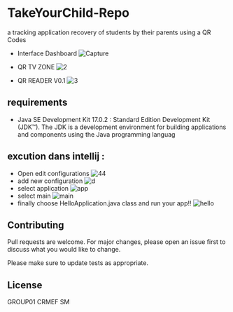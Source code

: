 # TakeYourChild-Repo
a tracking application recovery of students by their parents using a QR Codes


- Interface Dashboard
![Capture](https://user-images.githubusercontent.com/44775252/158084927-b64ea8b2-f317-42f2-8014-9f296346f24d.PNG)

- QR TV ZONE
![2](https://user-images.githubusercontent.com/44775252/158085332-e915062f-57c1-42c9-8a0d-405ae19d1604.PNG)

- QR READER V0.1
![3](https://user-images.githubusercontent.com/44775252/158085296-bf1be7e5-742c-4980-96af-612dcffb82ca.PNG)
## requirements

- Java SE Development Kit 17.0.2 : Standard Edition Development Kit (JDK™). The JDK is a development environment for building applications and components using the Java programming languag

## excution dans intellij :
- Open edit configurations ![44](https://user-images.githubusercontent.com/44775252/158087179-9ad612a6-bfaf-4fb8-813f-73b3eaa67e9e.PNG)
- add new configuration ![d](https://user-images.githubusercontent.com/44775252/158087331-53b7a79f-7eef-443f-a8b0-4c1c5e9be62d.PNG)
- select application ![app](https://user-images.githubusercontent.com/44775252/158087425-c2298427-8144-4a12-a2ab-824b0a1892b0.PNG)
- select main ![main](https://user-images.githubusercontent.com/44775252/158087445-178e1ca9-3e16-42cc-87a6-f69626df105a.PNG)
- finally choose HelloApplication.java class and run your app!! ![hello](https://user-images.githubusercontent.com/44775252/158087457-b6b2c65c-f0dc-46c0-acd3-74cf7099f497.PNG)


## Contributing
Pull requests are welcome. For major changes, please open an issue first to discuss what you would like to change.

Please make sure to update tests as appropriate.

## License
GROUP01 CRMEF SM 
